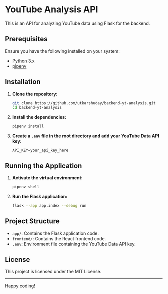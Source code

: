 # YouTube Analysis API

This is an API for analyzing YouTube data using Flask for the backend.

## Prerequisites

Ensure you have the following installed on your system:

- [Python 3.x](https://www.python.org/downloads/)
- [pipenv](https://pipenv.pypa.io/en/latest/)

## Installation

1. **Clone the repository:**

    ```sh
    git clone https://github.com/utkarshuday/backend-yt-analysis.git
    cd backend-yt-analysis
    ```

2. **Install the dependencies:**

    ```sh
    pipenv install
    ```

3. **Create a `.env` file in the root directory and add your YouTube Data API key:**

    ```plaintext
    API_KEY=your_api_key_here
    ```

## Running the Application

1. **Activate the virtual environment:**

    ```sh
    pipenv shell
    ```

2. **Run the Flask application:**

    ```sh
    flask --app app.index --debug run
    ```

## Project Structure

- `app/`: Contains the Flask application code.
- `frontend/`: Contains the React frontend code.
- `.env`: Environment file containing the YouTube Data API key.

## License

This project is licensed under the MIT License.

---

Happy coding!
